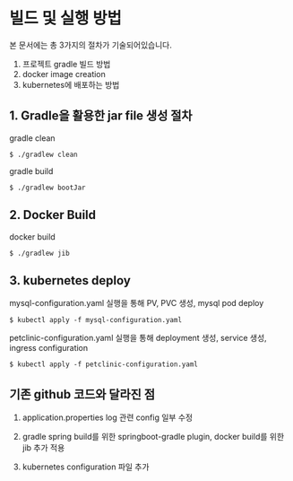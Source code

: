 # 빌드 및 실행 방법

본 문서에는 총 3가지의 절차가 기술되어있습니다.

1. 프로젝트 gradle 빌드 방법
2. docker image creation
3. kubernetes에 배포하는 방법



## 1. Gradle을 활용한 jar file 생성 절차

gradle clean

```shell
$ ./gradlew clean
```

gradle build

```shell
$ ./gradlew bootJar
```



## 2. Docker Build

docker build

```shell
$ ./gradlew jib
```






## 3. kubernetes deploy

mysql-configuration.yaml 실행을 통해 PV, PVC 생성, mysql pod deploy

```shell
$ kubectl apply -f mysql-configuration.yaml
```

petclinic-configuration.yaml 실행을 통해 deployment 생성, service 생성, ingress configuration

```shell
$ kubectl apply -f petclinic-configuration.yaml
```



## 기존 github 코드와 달라진 점

1. application.properties log 관련 config 일부 수정

2. gradle spring build를 위한 springboot-gradle plugin, docker build를 위한 jib 추가 적용

3. kubernetes configuration 파일 추가







